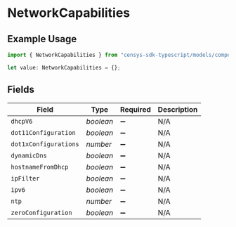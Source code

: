 # NetworkCapabilities

## Example Usage

```typescript
import { NetworkCapabilities } from "censys-sdk-typescript/models/components";

let value: NetworkCapabilities = {};
```

## Fields

| Field                 | Type                  | Required              | Description           |
| --------------------- | --------------------- | --------------------- | --------------------- |
| `dhcpV6`              | *boolean*             | :heavy_minus_sign:    | N/A                   |
| `dot11Configuration`  | *boolean*             | :heavy_minus_sign:    | N/A                   |
| `dot1xConfigurations` | *number*              | :heavy_minus_sign:    | N/A                   |
| `dynamicDns`          | *boolean*             | :heavy_minus_sign:    | N/A                   |
| `hostnameFromDhcp`    | *boolean*             | :heavy_minus_sign:    | N/A                   |
| `ipFilter`            | *boolean*             | :heavy_minus_sign:    | N/A                   |
| `ipv6`                | *boolean*             | :heavy_minus_sign:    | N/A                   |
| `ntp`                 | *number*              | :heavy_minus_sign:    | N/A                   |
| `zeroConfiguration`   | *boolean*             | :heavy_minus_sign:    | N/A                   |